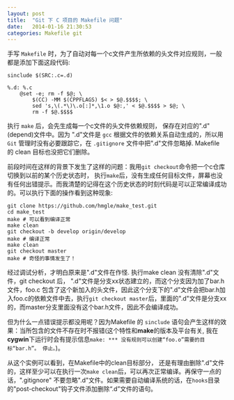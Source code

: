 ```yaml
---
layout: post
title:  "Git 下 C 项目的 Makefile 问题"
date:   2014-01-16 21:30:53
categories: Makefile git
---
```


手写 `Makefile` 时，为了自动对每一个c文件产生所依赖的头文件对应规则，一般都是添加下面这段代码:

	sinclude $(SRC:.c=.d)

	%.d: %.c
		@set -e; rm -f $@; \
			$(CC) -MM $(CPPFLAGS) $< > $@.$$$$; \
			sed 's,\(.*\)\.o[:]*,\1.o $@:,' < $@.$$$$ > $@; \
			rm -f $@.$$$$

执行 `make` 后，会先生成每一个c文件的头文件依赖规则， 保存在对应的".d"(depend)文件中。因为 ".d"文件是 `gcc` 根据文件的依赖关系自动生成的，所以用 `Git` 管理时没有必要跟踪它，在 `.gitignore` 文件中把".d"文件忽略掉. Makefile 的 clean 目标也没把它们删除。

前段时间在这样的背景下发生了这样的问题：我用`git checkout`命令把一个c仓库切换到以前的某个历史状态时， 执行`make`后，没有生成任何目标文件，屏幕也没有任何出错提示。而我清楚的记得在这个历史状态的时刻代码是可以正常编译成功的。可以执行下面的操作看到这种现象:

	git clone https://github.com/hmgle/make_test.git
	cd make_test
	make # 可以看到编译正常
	make clean
	git checkout -b develop origin/develop
	make # 编译正常
	make clean
	git checkout master
	make # 奇怪的事情发生了！

经过调试分析，才明白原来是".d"文件在作怪. 执行make clean 没有清除".d"文件，git checkout 后， ".d"文件是分支xx状态建立的，而这个分支因为加了bar.h文件，foo.c 包含了这个新加入的头文件，因此这个分支下的".d"文件会把bar.h加入foo.c的依赖文件中去，执行`git checkout master`后，里面的".d"文件是分支xx的，而master分支里面没有这个bar.h文件，因此不会编译成功。

但为什么一点错误提示都没用呢？因为Makefile 的 `sinclude` 语句会产生这样的效果：当所包含的文件不存在时不报错(这个特性和**make**的版本及平台有关, 我在**cygwin**下运行时会有提示信息`make: *** 没有规则可以创建“foo.o”需要的目标“bar.h”。 停止。`)。

从这个实例可以看到，在Makefile中的clean目标部分， 还是有理由删除".d"文件的，这样至少可以在执行一次`make clean`后，可以再次正常编译。再保守一点的话，".gitignore" 不要忽略".d"文件。如果需要自动编译系统的话，在`hooks`目录的"post-checkout"钩子文件添加删除“.d”文件的语句。
